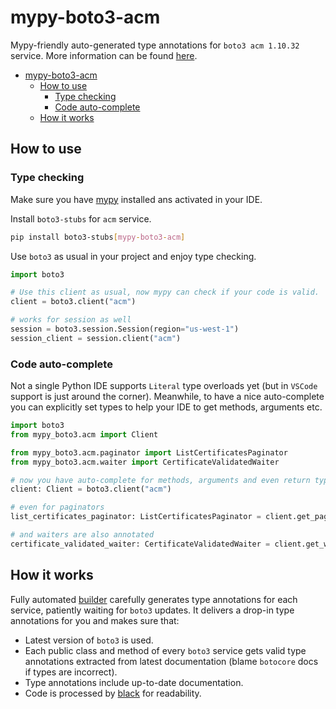 # mypy-boto3-acm

Mypy-friendly auto-generated type annotations for `boto3 acm 1.10.32` service.
More information can be found [here](https://github.com/vemel/mypy_boto3).

- [mypy-boto3-acm](#mypy-boto3-acm)
  - [How to use](#how-to-use)
    - [Type checking](#type-checking)
    - [Code auto-complete](#code-auto-complete)
  - [How it works](#how-it-works)

## How to use

### Type checking

Make sure you have [mypy](https://github.com/python/mypy) installed ans activated in your IDE.

Install `boto3-stubs` for `acm` service.

```bash
pip install boto3-stubs[mypy-boto3-acm]
```

Use `boto3` as usual in your project and enjoy type checking.

```python
import boto3

# Use this client as usual, now mypy can check if your code is valid.
client = boto3.client("acm")

# works for session as well
session = boto3.session.Session(region="us-west-1")
session_client = session.client("acm")

```

### Code auto-complete

Not a single Python IDE supports `Literal` type overloads yet (but in `VSCode` support is just around the corner).
Meanwhile, to have a nice auto-complete you can explicitly set types to help your IDE to get methods, arguments etc.

```python
import boto3
from mypy_boto3.acm import Client

from mypy_boto3.acm.paginator import ListCertificatesPaginator
from mypy_boto3.acm.waiter import CertificateValidatedWaiter

# now you have auto-complete for methods, arguments and even return types
client: Client = boto3.client("acm")

# even for paginators
list_certificates_paginator: ListCertificatesPaginator = client.get_paginator("list_certificates")

# and waiters are also annotated
certificate_validated_waiter: CertificateValidatedWaiter = client.get_waiter("certificate_validated")
```

## How it works

Fully automated [builder](https://github.com/vemel/mypy_boto3) carefully generates
type annotations for each service, patiently waiting for `boto3` updates. It delivers
a drop-in type annotations for you and makes sure that:

- Latest version of `boto3` is used.
- Each public class and method of every `boto3` service gets valid type annotations
  extracted from latest documentation (blame `botocore` docs if types are incorrect).
- Type annotations include up-to-date documentation.
- Code is processed by [black](https://github.com/psf/black) for readability.